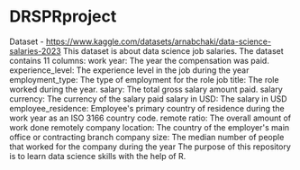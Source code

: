 # DRSPRproject

Dataset -  https://www.kaggle.com/datasets/arnabchaki/data-science-salaries-2023
This dataset is about data science job salaries. 
The dataset contains 11 columns:
work year: The year the compensation was paid.
experience_level: The experience level in the job during the year
employment_type: The type of employment for the role
job title: The role worked during the year.
salary: The total gross salary amount paid.
salary currency: The currency of the salary paid 
salary in USD: The salary in USD
employee_residence: Employee's primary country of residence during the work year as an ISO 3166 country code.
remote ratio: The overall amount of work done remotely
company location: The country of the employer's main office or contracting branch
company size: The median number of people that worked for the company during the year
The purpose of this repository is to learn data science skills with the help of R.

